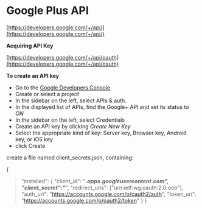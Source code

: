 Google Plus API
===============

[https://developers.google.com/+/api/](https://developers.google.com/+/api/)

**Acquiring API Key**

[https://developers.google.com/+/api/oauth](https://developers.google.com/+/api/oauth) 

**To create an API key**

* Go to the [Google Developers Console](https://console.developers.google.com/project)
* Create or select a project
* In the sidebar on the left, select APIs & auth.
* In the displayed list of APIs, find the Google+ API and set its status to *ON*
* In the sidebar on the left, select Credentials
* Create an API key by clicking *Create New Key* 
* Select the appropriate kind of key: Server key, Browser key, Android key, or iOS key
* click Create

create a file named client_secrets.json, containing:

{
>  "installed": {
    "client_id": "*****.apps.googleusercontent.com",
    "client_secret":"*****",
    "redirect_uris": ["urn:ietf:wg:oauth:2.0:oob"],
    "auth_uri": "https://accounts.google.com/o/oauth2/auth",
    "token_uri": "https://accounts.google.com/o/oauth2/token"
  }
}
